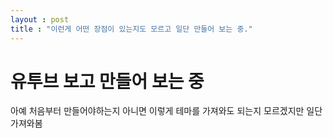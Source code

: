 ```yaml
---
layout : post
title : "이런게 어떤 장점이 있는지도 모르고 일단 만들어 보는 중."
---
```


# 유투브 보고 만들어 보는 중

아예 처음부터 만들어야하는지 아니면 이렇게 테마를 가져와도 되는지 모르겠지만 일단 가져와봄
